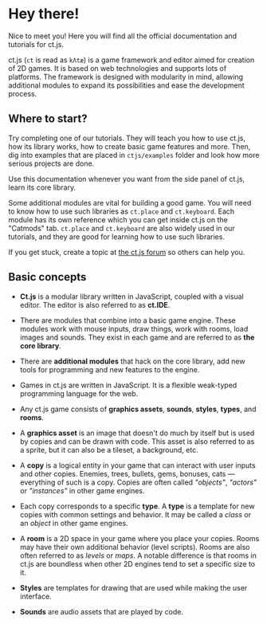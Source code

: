 # Hey there!

Nice to meet you! Here you will find all the official documentation and tutorials for ct.js.

ct.js (`ct` is read as `kΛtæ`) is a game framework and editor aimed for creation of 2D games. It is based on web technologies and supports lots of platforms. The framework is designed with modularity in mind, allowing additional modules to expand its possibilities and ease the development process.

## Where to start?

Try completing one of our tutorials. They will teach you how to use ct.js, how its library works, how to create basic game features and more. Then, dig into examples that are placed in `ctjs/examples` folder and look how more serious projects are done.

Use this documentation whenever you want from the side panel of ct.js, learn its core library.

Some additional modules are vital for building a good game. You will need to know how to use such libraries as `ct.place` and `ct.keyboard`. Each module has its own reference which you can get inside ct.js on the "Catmods" tab. `ct.place` and `ct.keyboard` are also widely used in our tutorials, and they are good for learning how to use such libraries.

If you get stuck, create a topic at [the ct.js forum](https://comigo.itch.io/ct/community) so others can help you.

## Basic concepts

* **Ct.js** is a modular library written in JavaScript, coupled with a visual editor. The editor is also referred to as **ct.IDE**.
* There are modules that combine into a basic game engine. These modules work with mouse inputs, draw things, work with rooms, load images and sounds. They exist in each game and are referred to as **the core library**.
* There are **additional modules** that hack on the core library, add new tools for programming and new features to the engine.


* Games in ct.js are written in JavaScript. It is a flexible weak-typed programming language for the web.


* Any ct.js game consists of **graphics assets**, **sounds**, **styles**, **types**, and **rooms**.
* A **graphics asset** is an image that doesn't do much by itself but is used by copies and can be drawn with code. This asset is also referred to as a sprite, but it can also be a tileset, a background, etc.
* A **copy** is a logical entity in your game that can interact with user inputs and other copies. Enemies, trees, bullets, gems, bonuses, cats — everything of such is a copy. Copies are often called *"objects"*, *"actors"* or *"instances"* in other game engines.
* Each copy corresponds to a specific **type**. A **type** is a template for new copies with common settings and behavior. It may be called a *class* or an *object* in other game engines.
* A **room** is a 2D space in your game where you place your copies. Rooms may have their own additional behavior (level scripts). Rooms are also often referred to as *levels* or *maps*. A notable difference is that rooms in ct.js are boundless when other 2D engines tend to set a specific size to it.
* **Styles** are templates for drawing that are used while making the user interface.
* **Sounds** are audio assets that are played by code.